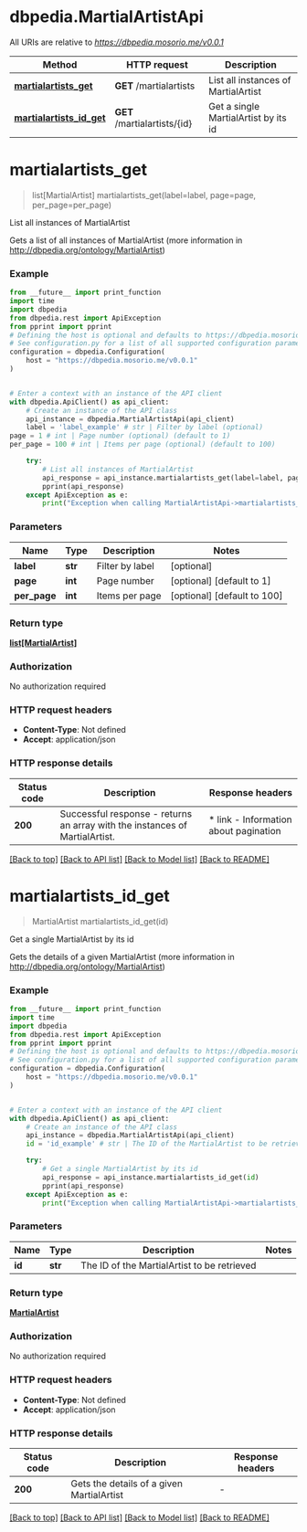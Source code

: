 # dbpedia.MartialArtistApi

All URIs are relative to *https://dbpedia.mosorio.me/v0.0.1*

Method | HTTP request | Description
------------- | ------------- | -------------
[**martialartists_get**](MartialArtistApi.md#martialartists_get) | **GET** /martialartists | List all instances of MartialArtist
[**martialartists_id_get**](MartialArtistApi.md#martialartists_id_get) | **GET** /martialartists/{id} | Get a single MartialArtist by its id


# **martialartists_get**
> list[MartialArtist] martialartists_get(label=label, page=page, per_page=per_page)

List all instances of MartialArtist

Gets a list of all instances of MartialArtist (more information in http://dbpedia.org/ontology/MartialArtist)

### Example

```python
from __future__ import print_function
import time
import dbpedia
from dbpedia.rest import ApiException
from pprint import pprint
# Defining the host is optional and defaults to https://dbpedia.mosorio.me/v0.0.1
# See configuration.py for a list of all supported configuration parameters.
configuration = dbpedia.Configuration(
    host = "https://dbpedia.mosorio.me/v0.0.1"
)


# Enter a context with an instance of the API client
with dbpedia.ApiClient() as api_client:
    # Create an instance of the API class
    api_instance = dbpedia.MartialArtistApi(api_client)
    label = 'label_example' # str | Filter by label (optional)
page = 1 # int | Page number (optional) (default to 1)
per_page = 100 # int | Items per page (optional) (default to 100)

    try:
        # List all instances of MartialArtist
        api_response = api_instance.martialartists_get(label=label, page=page, per_page=per_page)
        pprint(api_response)
    except ApiException as e:
        print("Exception when calling MartialArtistApi->martialartists_get: %s\n" % e)
```

### Parameters

Name | Type | Description  | Notes
------------- | ------------- | ------------- | -------------
 **label** | **str**| Filter by label | [optional] 
 **page** | **int**| Page number | [optional] [default to 1]
 **per_page** | **int**| Items per page | [optional] [default to 100]

### Return type

[**list[MartialArtist]**](MartialArtist.md)

### Authorization

No authorization required

### HTTP request headers

 - **Content-Type**: Not defined
 - **Accept**: application/json

### HTTP response details
| Status code | Description | Response headers |
|-------------|-------------|------------------|
**200** | Successful response - returns an array with the instances of MartialArtist. |  * link - Information about pagination <br>  |

[[Back to top]](#) [[Back to API list]](../README.md#documentation-for-api-endpoints) [[Back to Model list]](../README.md#documentation-for-models) [[Back to README]](../README.md)

# **martialartists_id_get**
> MartialArtist martialartists_id_get(id)

Get a single MartialArtist by its id

Gets the details of a given MartialArtist (more information in http://dbpedia.org/ontology/MartialArtist)

### Example

```python
from __future__ import print_function
import time
import dbpedia
from dbpedia.rest import ApiException
from pprint import pprint
# Defining the host is optional and defaults to https://dbpedia.mosorio.me/v0.0.1
# See configuration.py for a list of all supported configuration parameters.
configuration = dbpedia.Configuration(
    host = "https://dbpedia.mosorio.me/v0.0.1"
)


# Enter a context with an instance of the API client
with dbpedia.ApiClient() as api_client:
    # Create an instance of the API class
    api_instance = dbpedia.MartialArtistApi(api_client)
    id = 'id_example' # str | The ID of the MartialArtist to be retrieved

    try:
        # Get a single MartialArtist by its id
        api_response = api_instance.martialartists_id_get(id)
        pprint(api_response)
    except ApiException as e:
        print("Exception when calling MartialArtistApi->martialartists_id_get: %s\n" % e)
```

### Parameters

Name | Type | Description  | Notes
------------- | ------------- | ------------- | -------------
 **id** | **str**| The ID of the MartialArtist to be retrieved | 

### Return type

[**MartialArtist**](MartialArtist.md)

### Authorization

No authorization required

### HTTP request headers

 - **Content-Type**: Not defined
 - **Accept**: application/json

### HTTP response details
| Status code | Description | Response headers |
|-------------|-------------|------------------|
**200** | Gets the details of a given MartialArtist |  -  |

[[Back to top]](#) [[Back to API list]](../README.md#documentation-for-api-endpoints) [[Back to Model list]](../README.md#documentation-for-models) [[Back to README]](../README.md)


